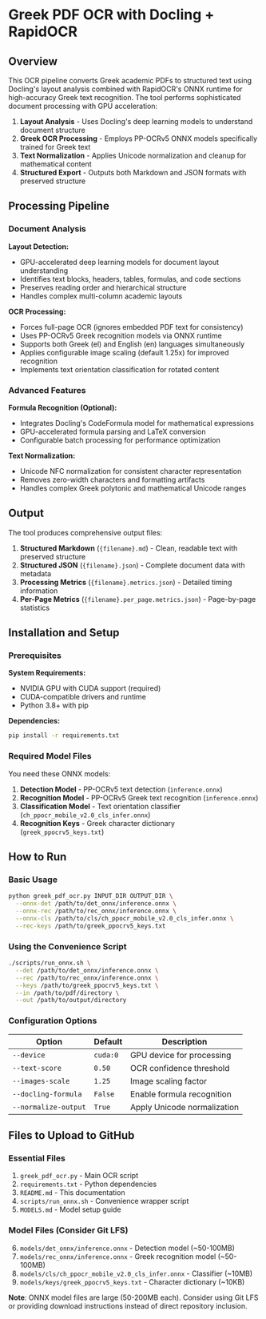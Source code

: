 # Greek PDF OCR with Docling + RapidOCR

## Overview

This OCR pipeline converts Greek academic PDFs to structured text using Docling's layout analysis combined with RapidOCR's ONNX runtime for high-accuracy Greek text recognition. The tool performs sophisticated document processing with GPU acceleration:

1. **Layout Analysis** - Uses Docling's deep learning models to understand document structure
2. **Greek OCR Processing** - Employs PP-OCRv5 ONNX models specifically trained for Greek text
3. **Text Normalization** - Applies Unicode normalization and cleanup for mathematical content
4. **Structured Export** - Outputs both Markdown and JSON formats with preserved structure

## Processing Pipeline

### Document Analysis

**Layout Detection:**
- GPU-accelerated deep learning models for document layout understanding
- Identifies text blocks, headers, tables, formulas, and code sections
- Preserves reading order and hierarchical structure
- Handles complex multi-column academic layouts

**OCR Processing:**
- Forces full-page OCR (ignores embedded PDF text for consistency)
- Uses PP-OCRv5 Greek recognition models via ONNX runtime
- Supports both Greek (el) and English (en) languages simultaneously
- Applies configurable image scaling (default 1.25x) for improved recognition
- Implements text orientation classification for rotated content

### Advanced Features

**Formula Recognition (Optional):**
- Integrates Docling's CodeFormula model for mathematical expressions
- GPU-accelerated formula parsing and LaTeX conversion
- Configurable batch processing for performance optimization

**Text Normalization:**
- Unicode NFC normalization for consistent character representation
- Removes zero-width characters and formatting artifacts
- Handles complex Greek polytonic and mathematical Unicode ranges

## Output

The tool produces comprehensive output files:

1. **Structured Markdown** (`{filename}.md`) - Clean, readable text with preserved structure
2. **Structured JSON** (`{filename}.json`) - Complete document data with metadata
3. **Processing Metrics** (`{filename}.metrics.json`) - Detailed timing information
4. **Per-Page Metrics** (`{filename}.per_page.metrics.json`) - Page-by-page statistics

## Installation and Setup

### Prerequisites

**System Requirements:**
- NVIDIA GPU with CUDA support (required)
- CUDA-compatible drivers and runtime
- Python 3.8+ with pip

**Dependencies:**
```bash
pip install -r requirements.txt
```

### Required Model Files

You need these ONNX models:

1. **Detection Model** - PP-OCRv5 text detection (`inference.onnx`)
2. **Recognition Model** - PP-OCRv5 Greek text recognition (`inference.onnx`) 
3. **Classification Model** - Text orientation classifier (`ch_ppocr_mobile_v2.0_cls_infer.onnx`)
4. **Recognition Keys** - Greek character dictionary (`greek_ppocrv5_keys.txt`)

## How to Run

### Basic Usage

```bash
python greek_pdf_ocr.py INPUT_DIR OUTPUT_DIR \
  --onnx-det /path/to/det_onnx/inference.onnx \
  --onnx-rec /path/to/rec_onnx/inference.onnx \
  --onnx-cls /path/to/cls/ch_ppocr_mobile_v2.0_cls_infer.onnx \
  --rec-keys /path/to/greek_ppocrv5_keys.txt
```

### Using the Convenience Script

```bash
./scripts/run_onnx.sh \
  --det /path/to/det_onnx/inference.onnx \
  --rec /path/to/rec_onnx/inference.onnx \
  --keys /path/to/greek_ppocrv5_keys.txt \
  --in /path/to/pdf/directory \
  --out /path/to/output/directory
```

### Configuration Options

| Option | Default | Description |
|--------|---------|-------------|
| `--device` | `cuda:0` | GPU device for processing |
| `--text-score` | `0.50` | OCR confidence threshold |
| `--images-scale` | `1.25` | Image scaling factor |
| `--docling-formula` | `False` | Enable formula recognition |
| `--normalize-output` | `True` | Apply Unicode normalization |

## Files to Upload to GitHub

### Essential Files
1. `greek_pdf_ocr.py` - Main OCR script
2. `requirements.txt` - Python dependencies  
3. `README.md` - This documentation
4. `scripts/run_onnx.sh` - Convenience wrapper script
5. `MODELS.md` - Model setup guide

### Model Files (Consider Git LFS)
6. `models/det_onnx/inference.onnx` - Detection model (~50-100MB)
7. `models/rec_onnx/inference.onnx` - Greek recognition model (~50-100MB)
8. `models/cls/ch_ppocr_mobile_v2.0_cls_infer.onnx` - Classifier (~10MB)
9. `models/keys/greek_ppocrv5_keys.txt` - Character dictionary (~10KB)

**Note**: ONNX model files are large (50-200MB each). Consider using Git LFS or providing download instructions instead of direct repository inclusion.